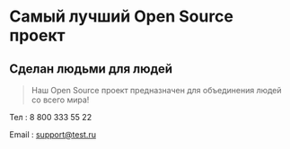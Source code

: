 # Самый лучший Open Source проект

## Сделан людьми для людей

> Наш Open Source проект предназначен для объединения людей со всего мира!

Тел : 8 800 333 55 22

Email : [support@test.ru](mailto:support@test.ru)
